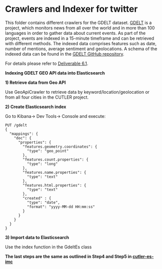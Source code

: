 # Crawlers and Indexer for twitter

This folder contains different crawlers for the GDELT dataset. [GDELT](https://www.gdeltproject.org/) is a project, which monitors news from all over the world and in more than 100 languages in order to gather data about current events. As part of the project, events are indexed in a 15-minute timeframe and can be retrieved with different methods. The indexed data comprises features such as date, number of mentions, average sentiment and geolocations. A schema of the indexed data can be found in the [GDELT GitHub repository](https://github.com/linwoodc3/gdelt2HeaderRows/tree/master/schema_csvs).

For details please refer to [Deliverable 6.1](https://www.cutler-h2020.eu/download/538).

**Indexing GDELT GEO API data into Elasticsearch**

**1) Retrieve data from Geo API** 

Use GeoApiCrawler to retrieve data by keyword/location/geolocation or from all four cities in the CUTLER project.

**2) Create Elasticsearch index**

Go to Kibana-> Dev Tools-> Console and execute:

```
PUT /gdelt
{
  "mappings": {
    "doc": {
      "properties": {
        "features.geometry.coordinates": {
          "type": "geo_point"
        },
        "features.count.properties": {
          "type": "long"
        },
        "features.name.properties": {
          "type": "text"
        },
        "features.html.properties": {
          "type": "text"
        },
        "created" : {
          "type": "date",
          "format": "yyyy-MM-dd HH:mm:ss"
        }
      }
    }
  }
}
```

**3) Import data to Elasticsearch**

Use the index function in the GdeltEs class

**The last steps are the same as outlined in Step4 and Step5 in [cutler-es-imc](https://github.com/MKLab-ITI/cutler-es-imc)**
